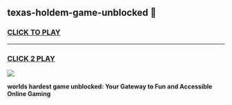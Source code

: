 
## texas-holdem-game-unblocked 👋
<h3>
<a href="https://premium.freeplayer.one?title=texas-holdem-game-unblocked&ref=14F">CLICK TO PLAY</a></h3>
<hr>

<h3>
<a href="https://premium.freeplayer.one?title=texas-holdem-game-unblocked&ref=14F">CLICK 2 PLAY</a>
  
</h3>

<a href="https://premium.freeplayer.one?title=texas-holdem-game-unblocked&ref=12F/"><img src="https://clearcache.store/games.png"></a>


**worlds hardest game unblocked: Your Gateway to Fun and Accessible Online Gaming**
